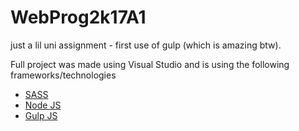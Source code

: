 # WebProg2k17A1
just a lil uni assignment - first use of gulp (which is amazing btw).

Full project was made using Visual Studio and is using the following frameworks/technologies
<ul>
  <li><a href="http://sass-lang.com/">SASS</a></li>
  <li><a href="https://nodejs.org/en/">Node JS</a></li>
  <li><a href="https://gulpjs.com/">Gulp JS</a></li>
</ul>
